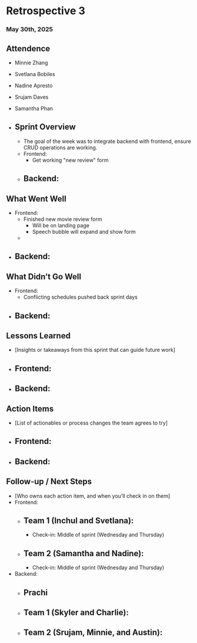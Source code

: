 # Retrospective 3
### May 30th, 2025

## Attendence
- Minnie Zhang
- Svetlana Bobiles
- Nadine Apresto
- Srujam Daves
- Samantha Phan

- ## Sprint Overview
    - The goal of the week was to integrate backend with frontend, ensure CRUD operations are working.
    - Frontend:
      - Get working "new review" form
    - Backend:
      - 

## What Went Well
- Frontend: 
  - Finished new movie review form
    - Will be on landing page
    - Speech bubble will expand and show form
  - 
- Backend: 
  - 

## What Didn’t Go Well
- Frontend: 
    - Conflicting schedules pushed back sprint days
- Backend: 
    - 

## Lessons Learned
- [Insights or takeaways from this sprint that can guide future work]
- Frontend: 
    - 
- Backend: 
    - 

## Action Items
- [List of actionables or process changes the team agrees to try]
- Frontend:
    - 
- Backend: 
    - 

## Follow-up / Next Steps
- [Who owns each action item, and when you’ll check in on them]
- Frontend: 
    - Team 1 (Inchul and Svetlana):
        - 
        - Check-in: Middle of sprint (Wednesday and Thursday)
    - Team 2 (Samantha and Nadine):
        - 
        - Check-in: Middle of sprint (Wednesday and Thursday)
- Backend:
    - Prachi
        - 
    - Team 1 (Skyler and Charlie):
        - 
    - Team 2 (Srujam, Minnie, and Austin):
        - 
